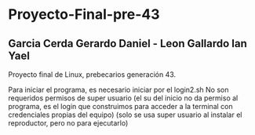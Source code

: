 # Proyecto-Final-pre-43
## Garcia Cerda Gerardo Daniel - Leon Gallardo Ian Yael
Proyecto final de Linux, prebecarios generación 43. 

Para iniciar el programa, es necesario iniciar por el login2.sh
No son requeridos permisos de super usuario (el su del inicio no da permiso al programa, es el login que construimos para acceder a la terminal con credenciales propias del equipo) (solo se usa super usuario al instalar el reproductor, pero no para ejecutarlo)
